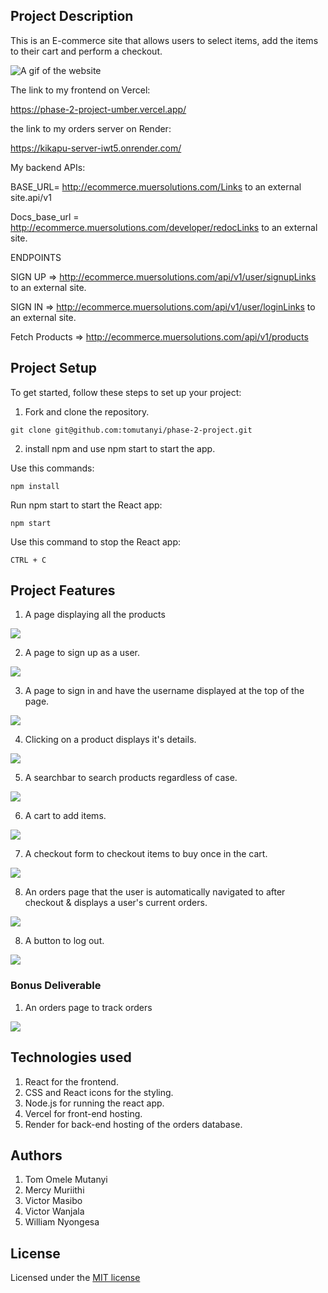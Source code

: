 ## Project Description

This is an E-commerce site that allows users to select items, add the items to their cart and perform a checkout.

![A gif of the website](gifs/description.gif)

The link to my frontend on Vercel: 

https://phase-2-project-umber.vercel.app/

the link to my orders server on Render:

https://kikapu-server-iwt5.onrender.com/

My backend APIs:

BASE_URL= http://ecommerce.muersolutions.com/Links to an external site.api/v1

Docs_base_url = http://ecommerce.muersolutions.com/developer/redocLinks to an external site.

 

ENDPOINTS

SIGN UP => http://ecommerce.muersolutions.com/api/v1/user/signupLinks to an external site.

SIGN IN => http://ecommerce.muersolutions.com/api/v1/user/loginLinks to an external site.

 

Fetch Products => http://ecommerce.muersolutions.com/api/v1/products

## Project Setup

To get started, follow these steps to set up your project:

1. Fork and clone the repository.

`git clone git@github.com:tomutanyi/phase-2-project.git`

2. install npm and use npm start to start the app.

Use this commands:

`npm install`

Run npm start to start the React app:

`npm start`

Use this command to stop the React app:

`CTRL + C`


## Project Features

1. A page displaying all the products


![](gifs/description.gif)


2. A page to sign up as a user.


![](gifs/signup.gif)


3. A page to sign in and have the username displayed at the top of the page.


![](gifs/signup.gif)


4. Clicking on a product displays it's details.


![](gifs/1-1.gif)


5. A searchbar to search products regardless of case.


![](gifs/2-1.gif)


6. A cart to add items.


![](gifs/3-1.gif)


7. A checkout form to checkout items to buy once in the cart.


![](gifs/4-1.gif)


8. An orders page that the user is automatically navigated to
   after checkout & displays a user's current orders.


![](gifs/5-1.gif)


8. A button to log out.


![](gifs/6-1.gif)



### Bonus Deliverable

1. An orders page to track orders


![](gifs/7-1.gif)



## Technologies used

1. React for the frontend.
2. CSS and React icons for the styling.
3. Node.js for running the react app.
4. Vercel for front-end hosting.
5. Render for back-end hosting of the orders database.

## Authors

1. Tom Omele Mutanyi
2. Mercy Muriithi
3. Victor Masibo
4. Victor Wanjala
5. William Nyongesa

## License

Licensed under the [MIT license](LICENSE)
